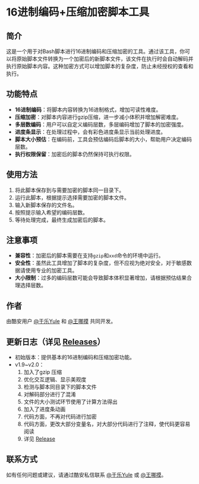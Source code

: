 # 16进制编码+压缩加密脚本工具

## 简介

这是一个用于对Bash脚本进行16进制编码和压缩加密的工具。通过该工具，你可以将原始脚本文件转换为一个加密后的新脚本文件，该文件在执行时会自动解码并执行原始脚本内容。这种加密方式可以增加脚本的复杂度，防止未经授权的查看和执行。

## 功能特点

- **16进制编码**：将脚本内容转换为16进制格式，增加可读性难度。
- **压缩加密**：对脚本内容进行gzip压缩，进一步减小体积并增加解密难度。
- **多层数编码**：用户可以自定义编码层数，多层编码增加了脚本的加密强度。
- **进度条显示**：在处理过程中，会有彩色进度条显示当前处理进度。
- **脚本大小预估**：在编码前，工具会预估编码后脚本的大小，帮助用户决定编码层数。
- **执行权限保留**：加密后的脚本仍然保持可执行权限。

## 使用方法

1. 将此脚本保存到与需要加密的脚本同一目录下。
2. 运行此脚本，根据提示选择需要加密的脚本文件。
3. 输入新脚本保存的文件名。
4. 按照提示输入希望的编码层数。
5. 等待处理完成，最终生成加密后的脚本。

## 注意事项

- **兼容性**：加密后的脚本需要在支持`gzip`和`xxd`命令的环境中运行。
- **安全性**：虽然此工具增加了脚本的复杂度，但不应视为绝对安全，对于敏感数据请使用专业的加密工具。
- **大小限制**：过多的编码层数可能会导致脚本体积显著增加，请根据预估结果合理选择层数。

## 作者

由酷安用户 [@于乐Yule](http://www.coolapk.com/u/18214705) 和 [@王哪摸](http://www.coolapk.com/u/552579) 共同开发。

## 更新日志（详见 [Releases](https://github.com/YuleBest/HEAGC/Releases)）

- 初始版本：提供基本的16进制编码和压缩加密功能。
- v1.9~v2.0：
  1. 加入了gzip 压缩
  2. 优化交互逻辑、显示美观度
  3. 检测与脚本同目录下的脚本文件
  4. 对解码部分进行了混淆
  5. 文件的大小测试环节使用了计算方法得出
  6. 加入了进度条动画
  7. 代码方面，不再对代码进行加密
  8. 代码方面，更改大部分变量名，对大部分代码进行了注释，使代码更容易阅读
  9. 详见 [Release](https://github.com/YuleBest/HEAGC/Releases)

## 联系方式

如有任何问题或建议，请通过酷安私信联系 [@于乐Yule](http://www.coolapk.com/u/18214705) 或 [@王哪摸](http://www.coolapk.com/u/552579)。
